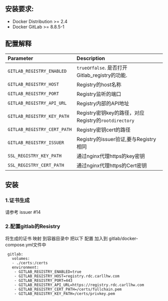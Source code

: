 ## 安装要求:

* Docker Distribution &gt;= 2.4
* Docker GitLab &gt;= 8.8.5-1

## 配置解释

| Parameter | Description |
| :--- | :--- |
| `GITLAB_REGISTRY_ENABLED` | `true`or`false`. 是否打开Gitlab_registry的功能. |
| `GITLAB_REGISTRY_HOST` | Registry的host名称 |
| `GITLAB_REGISTRY_PORT` | Registry监听的端口 |
| `GITLAB_REGISTRY_API_URL` | Registry内部的API地址 |
| `GITLAB_REGISTRY_KEY_PATH` | Registry密钥key的路径，对应Registry的`rootdirectory` |
| `GITLAB_REGISTRY_CERT_PATH` | Registry密钥cert的路径 |
| `GITLAB_REGISTRY_ISSUER` | Registry的issuer验证,要与Registry相同|
| `SSL_REGISTRY_KEY_PATH` | 通过nginx代理https的key密钥 |
| `SSL_REGISTRY_CERT_PATH` | 通过nginx代理https的Cert密钥|

## 安装
### 1.证书生成
请参考 issuer #14

### 2.配置gitlab的Resistry
将生成的证书 映射 到容器目录中
把以下 配置 加入到 gitlab/docker-compose.yml文件中
```
 gitlab:
   volumes:
   - ./certs:/certs
   environment:
    - GITLAB_REGISTRY_ENABLED=true
    - GITLAB_REGISTRY_HOST=registry.rdc.carllhw.com
    - GITLAB_REGISTRY_PORT=443
    - GITLAB_REGISTRY_API_URL=https://registry.rdc.carllhw.com
    - GITLAB_REGISTRY_CERT_PATH=/certs/fullchain.pem
    - GITLAB_REGISTRY_KEY_PATH=/certs/privkey.pem
```